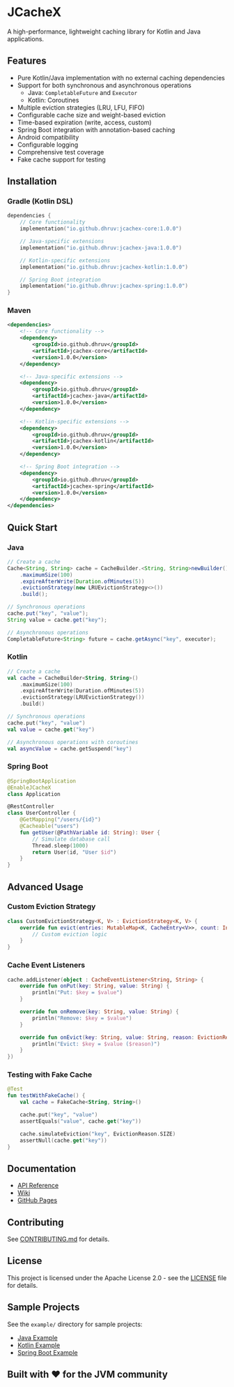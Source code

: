 # JCacheX

A high-performance, lightweight caching library for Kotlin and Java applications.

## Features

- Pure Kotlin/Java implementation with no external caching dependencies
- Support for both synchronous and asynchronous operations
  - Java: `CompletableFuture` and `Executor`
  - Kotlin: Coroutines
- Multiple eviction strategies (LRU, LFU, FIFO)
- Configurable cache size and weight-based eviction
- Time-based expiration (write, access, custom)
- Spring Boot integration with annotation-based caching
- Android compatibility
- Configurable logging
- Comprehensive test coverage
- Fake cache support for testing

## Installation

### Gradle (Kotlin DSL)

```kotlin
dependencies {
    // Core functionality
    implementation("io.github.dhruv:jcachex-core:1.0.0")

    // Java-specific extensions
    implementation("io.github.dhruv:jcachex-java:1.0.0")

    // Kotlin-specific extensions
    implementation("io.github.dhruv:jcachex-kotlin:1.0.0")

    // Spring Boot integration
    implementation("io.github.dhruv:jcachex-spring:1.0.0")
}
```

### Maven

```xml
<dependencies>
    <!-- Core functionality -->
    <dependency>
        <groupId>io.github.dhruv</groupId>
        <artifactId>jcachex-core</artifactId>
        <version>1.0.0</version>
    </dependency>

    <!-- Java-specific extensions -->
    <dependency>
        <groupId>io.github.dhruv</groupId>
        <artifactId>jcachex-java</artifactId>
        <version>1.0.0</version>
    </dependency>

    <!-- Kotlin-specific extensions -->
    <dependency>
        <groupId>io.github.dhruv</groupId>
        <artifactId>jcachex-kotlin</artifactId>
        <version>1.0.0</version>
    </dependency>

    <!-- Spring Boot integration -->
    <dependency>
        <groupId>io.github.dhruv</groupId>
        <artifactId>jcachex-spring</artifactId>
        <version>1.0.0</version>
    </dependency>
</dependencies>
```

## Quick Start

### Java

```java
// Create a cache
Cache<String, String> cache = CacheBuilder.<String, String>newBuilder()
    .maximumSize(100)
    .expireAfterWrite(Duration.ofMinutes(5))
    .evictionStrategy(new LRUEvictionStrategy<>())
    .build();

// Synchronous operations
cache.put("key", "value");
String value = cache.get("key");

// Asynchronous operations
CompletableFuture<String> future = cache.getAsync("key", executor);
```

### Kotlin

```kotlin
// Create a cache
val cache = CacheBuilder<String, String>()
    .maximumSize(100)
    .expireAfterWrite(Duration.ofMinutes(5))
    .evictionStrategy(LRUEvictionStrategy())
    .build()

// Synchronous operations
cache.put("key", "value")
val value = cache.get("key")

// Asynchronous operations with coroutines
val asyncValue = cache.getSuspend("key")
```

### Spring Boot

```kotlin
@SpringBootApplication
@EnableJCacheX
class Application

@RestController
class UserController {
    @GetMapping("/users/{id}")
    @Cacheable("users")
    fun getUser(@PathVariable id: String): User {
        // Simulate database call
        Thread.sleep(1000)
        return User(id, "User $id")
    }
}
```

## Advanced Usage

### Custom Eviction Strategy

```kotlin
class CustomEvictionStrategy<K, V> : EvictionStrategy<K, V> {
    override fun evict(entries: MutableMap<K, CacheEntry<V>>, count: Int) {
        // Custom eviction logic
    }
}
```

### Cache Event Listeners

```kotlin
cache.addListener(object : CacheEventListener<String, String> {
    override fun onPut(key: String, value: String) {
        println("Put: $key = $value")
    }

    override fun onRemove(key: String, value: String) {
        println("Remove: $key = $value")
    }

    override fun onEvict(key: String, value: String, reason: EvictionReason) {
        println("Evict: $key = $value ($reason)")
    }
})
```

### Testing with Fake Cache

```kotlin
@Test
fun testWithFakeCache() {
    val cache = FakeCache<String, String>()

    cache.put("key", "value")
    assertEquals("value", cache.get("key"))

    cache.simulateEviction("key", EvictionReason.SIZE)
    assertNull(cache.get("key"))
}
```

## Documentation

- [API Reference](https://javadoc.io/doc/io.github.dhruv/jcachex-core)
- [Wiki](https://github.com/dhruv/JCacheX/wiki)
- [GitHub Pages](https://dhruv.github.io/JCacheX)

## Contributing

See [CONTRIBUTING.md](CONTRIBUTING.md) for details.

## License

This project is licensed under the Apache License 2.0 - see the [LICENSE](LICENSE) file for details.

## Sample Projects

See the `example/` directory for sample projects:
- [Java Example](example/java/)
- [Kotlin Example](example/kotlin/)
- [Spring Boot Example](example/springboot/)

## Built with ❤️ for the JVM community

